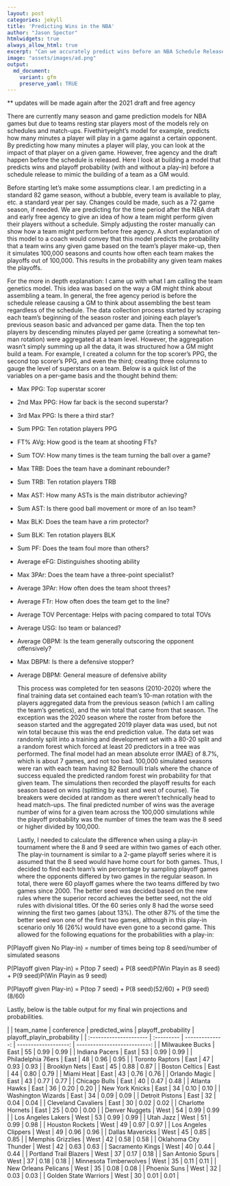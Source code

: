 ```yaml
---
layout: post
categories: jekyll
title: 'Predicting Wins in the NBA'
author: "Jason Spector"
htmlwidgets: true
always_allow_html: true
excerpt: "Can we accurately predict wins before an NBA Schedule Release"
image: "assets/images/ad.png"
output:
  md_document:
    variant: gfm
    preserve_yaml: TRUE
---
```


\*\* updates will be made again after the 2021 draft and free agency

There are currently many season and game prediction models for NBA games
but due to teams resting star players most of the models rely on
schedules and match-ups. Fivethirtyeight’s model for example, predicts
how many minutes a player will play in a game against a certain
opponent. By predicting how many minutes a player will play, you can
look at the impact of that player on a given game. However, free agency
and the draft happen before the schedule is released. Here I look at
building a model that predicts wins and playoff probability (with and
without a play-in) before a schedule release to mimic the building of a
team as a GM would.

Before starting let’s make some assumptions clear. I am predicting in a
standard 82 game season, without a bubble, every team is available to
play, etc. a standard year per say. Changes could be made, such as a 72
game season, if needed. We are predicting for the time period after the
NBA draft and early free agency to give an idea of how a team might
perform given their players without a schedule. Simply adjusting the
roster manually can show how a team might perform before free agency. A
short explanation of this model to a coach would convey that this model
predicts the probability that a team wins any given game based on the
team’s player make-up, then it simulates 100,000 seasons and counts how
often each team makes the playoffs out of 100,000. This results in the
probability any given team makes the playoffs.

For the more in depth explanation: I came up with what I am calling the
team genetics model. This idea was based on the way a GM might think
about assembling a team. In general, the free agency period is before
the schedule release causing a GM to think about assembling the best
team regardless of the schedule. The data collection process started by
scraping each team’s beginning of the season roster and joining each
player’s previous season basic and advanced per game data. Then the top
ten players by descending minutes played per game (creating a somewhat
ten-man rotation) were aggregated at a team level. However, the
aggregation wasn’t simply summing up all the data, it was structured how
a GM might build a team. For example, I created a column for the top
scorer’s PPG, the second top scorer’s PPG, and even the third; creating
three columns to gauge the level of superstars on a team. Below is a
quick list of the variables on a per-game basis and the thought behind
them:

  - Max PPG: Top superstar scorer

  - 2nd Max PPG: How far back is the second superstar?

  - 3rd Max PPG: Is there a third star?

  - Sum PPG: Ten rotation players PPG

  - FT% AVg: How good is the team at shooting FTs?

  - Sum TOV: How many times is the team turning the ball over a game?

  - Max TRB: Does the team have a dominant rebounder?

  - Sum TRB: Ten rotation players TRB

  - Max AST: How many ASTs is the main distributor achieving?

  - Sum AST: Is there good ball movement or more of an Iso team?

  - Max BLK: Does the team have a rim protector?

  - Sum BLK: Ten rotation players BLK

  - Sum PF: Does the team foul more than others?

  - Average eFG: Distinguishes shooting ability

  - Max 3PAr: Does the team have a three-point specialist?

  - Average 3PAr: How often does the team shoot threes?

  - Average FTr: How often does the team get to the line?

  - Average TOV Percentage: Helps with pacing compared to total TOVs

  - Average USG: Iso team or balanced?

  - Average OBPM: Is the team generally outscoring the opponent
    offensively?

  - Max DBPM: Is there a defensive stopper?

  - Average DBPM: General measure of defensive ability
    
    This process was completed for ten seasons (2010-2020) where the
    final training data set contained each team’s 10-man rotation with
    the players aggregated data from the previous season (which I am
    calling the team’s genetics), and the win total that came from that
    season. The exception was the 2020 season where the roster from
    before the season started and the aggregated 2019 player data was
    used, but not win total because this was the end prediction value.
    The data set was randomly split into a training and development set
    with a 80-20 split and a random forest which forced at least 20
    predictors in a tree was performed. The final model had an mean
    absolute error (MAE) of 8.7%, which is about 7 games, and not too
    bad. 100,000 simulated seasons were ran with each team having 82
    Bernoulli trials where the chance of success equaled the predicted
    random forest win probability for that given team. The simulations
    then recorded the playoff results for each season based on wins
    (splitting by east and west of course). Tie breakers were decided at
    random as there weren’t technically head to head match-ups. The
    final predicted number of wins was the average number of wins for a
    given team across the 100,000 simulations while the playoff
    probability was the number of times the team was the 8 seed or
    higher divided by 100,000.
    
    Lastly, I needed to calculate the difference when using a play-in
    tournament where the 8 and 9 seed are within two games of each
    other. The play-in tournament is similar to a 2-game playoff series
    where it is assumed that the 8 seed would have home court for both
    games. Thus, I decided to find each team’s win percentage by
    sampling playoff games where the opponents differed by two games in
    the regular season. In total, there were 60 playoff games where the
    two teams differed by two games since 2000. The better seed was
    decided based on the new rules where the superior record achieves
    the better seed, not the old rules with divisional titles. Of the 60
    series only 8 had the worse seed winning the first two games (about
    13%). The other 87% of the time the better seed won one of the first
    two games, although in this play-in scenario only 16 (26%) would
    have even gone to a second game. This allowed for the following
    equations for the probabilities with a play-in:

P(Playoff given No Play-in) = number of times being top 8 seed/number of simulated seasons 

P(Playoff given Play-in) = P(top 7 seed) + P(8 seed)P(Win Playin as 8 seed) + P(9 seed)P(Win Playin as 9 seed) 

P(Playoff given Play-in) = P(top 7 seed) + P(8 seed)(52/60) + P(9 seed)(8/60)

Lastly, below is the table output for my final win projections and
probabilities.

|    | team\_name             | conference | predicted\_wins | playoff\_probability | playoff\_playin\_probability |
| :--------------------- | :--------- | --------------: | -------------------: | ---------------------------: |
| Milwaukee Bucks        | East       |              55 |                 0.99 |                         0.99 |
| Indiana Pacers         | East       |              53 |                 0.99 |                         0.99 |
| Philadelphia 76ers     | East       |              48 |                 0.96 |                         0.95 |
| Toronto Raptors        | East       |              47 |                 0.93 |                         0.93 |
| Brooklyn Nets          | East       |              45 |                 0.88 |                         0.87 |
| Boston Celtics         | East       |              44 |                 0.80 |                         0.79 |
| Miami Heat             | East       |              43 |                 0.76 |                         0.76 |
| Orlando Magic          | East       |              43 |                 0.77 |                         0.77 |
| Chicago Bulls          | East       |              40 |                 0.47 |                         0.48 |
| Atlanta Hawks          | East       |              36 |                 0.20 |                         0.20 |
| New York Knicks        | East       |              34 |                 0.10 |                         0.10 |
| Washington Wizards     | East       |              34 |                 0.09 |                         0.09 |
| Detroit Pistons        | East       |              32 |                 0.04 |                         0.04 |
| Cleveland Cavaliers    | East       |              30 |                 0.02 |                         0.02 |
| Charlotte Hornets      | East       |              25 |                 0.00 |                         0.00 |
| Denver Nuggets         | West       |              54 |                 0.99 |                         0.99 |
| Los Angeles Lakers     | West       |              53 |                 0.99 |                         0.99 |
| Utah Jazz              | West       |              51 |                 0.99 |                         0.98 |
| Houston Rockets        | West       |              49 |                 0.97 |                         0.97 |
| Los Angeles Clippers   | West       |              49 |                 0.96 |                         0.96 |
| Dallas Mavericks       | West       |              45 |                 0.85 |                         0.85 |
| Memphis Grizzlies      | West       |              42 |                 0.58 |                         0.58 |
| Oklahoma City Thunder  | West       |              42 |                 0.63 |                         0.63 |
| Sacramento Kings       | West       |              40 |                 0.44 |                         0.44 |
| Portland Trail Blazers | West       |              37 |                 0.17 |                         0.18 |
| San Antonio Spurs      | West       |              37 |                 0.18 |                         0.18 |
| Minnesota Timberwolves | West       |              35 |                 0.11 |                         0.11 |
| New Orleans Pelicans   | West       |              35 |                 0.08 |                         0.08 |
| Phoenix Suns           | West       |              32 |                 0.03 |                         0.03 |
| Golden State Warriors  | West       |              30 |                 0.01 |                         0.01 |
